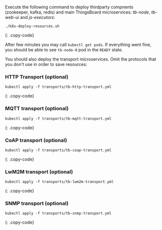 Execute the following command to deploy thirdparty compnents (zookeeper, kafka, redis) and main ThingsBoard microservices: *tb-node*, *tb-web-ui* and *js-executors*:

```
./k8s-deploy-resources.sh
```
{: .copy-code}

After few minutes you may call `kubectl get pods`. If everything went fine, you should be able to
see `tb-node-0` pod in the `READY` state.

You should also deploy the transport microservices. Omit the protocols that you don't use in order to save resources:

### HTTP Transport (optional)

```
kubectl apply -f transports/tb-http-transport.yml
```
{: .copy-code}

### MQTT transport (optional)

```
kubectl apply -f transports/tb-mqtt-transport.yml
```
{: .copy-code}

### CoAP transport (optional)

```
kubectl apply -f transports/tb-coap-transport.yml
```
{: .copy-code}

### LwM2M transport (optional)

```
kubectl apply -f transports/tb-lwm2m-transport.yml
```
{: .copy-code}

### SNMP transport (optional)

```
kubectl apply -f transports/tb-snmp-transport.yml
```
{: .copy-code}